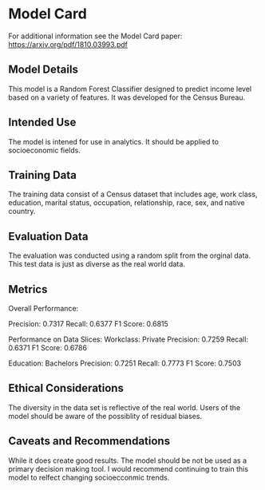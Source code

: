 # Model Card

For additional information see the Model Card paper: https://arxiv.org/pdf/1810.03993.pdf

## Model Details
This model is a Random Forest Classifier designed to predict income level based on a variety of features. It was developed for the  Census Bureau.

## Intended Use
The model is intened for use in analytics. It should be applied to socioeconomic fields.
## Training Data
The training data consist of a Census dataset that includes age, work class, education, marital status, occupation, relationship, race, sex, and native country.
## Evaluation Data
The evaluation was conducted using a random split from the orginal data. This test data is just as diverse as the real world data. 
## Metrics
Overall Performance:

Precision: 0.7317
Recall: 0.6377
F1 Score: 0.6815

Performance on Data Slices:
Workclass: Private
Precision: 0.7259
Recall: 0.6371
F1 Score: 0.6786

Education: Bachelors
Precision: 0.7251
Recall: 0.7773
F1 Score: 0.7503



## Ethical Considerations
The diversity in the data set is reflective of the real world. Users of the model should be aware of the possiblity of residual biases. 


## Caveats and Recommendations

While it does create good results. The model should be not be used as a primary decision making tool. I would recommend continuing to train this model to relfect changing socioecconmic trends. 
